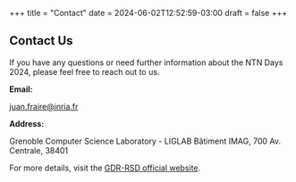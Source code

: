 +++
title = "Contact"
date = 2024-06-02T12:52:59-03:00
draft = false
+++

## Contact Us

If you have any questions or need further information about the NTN Days 2024, please feel free to reach out to us.

**Email:** 

juan.fraire@inria.fr

**Address:**

Grenoble Computer Science Laboratory - LIGLAB
Bâtiment IMAG, 700 Av. Centrale, 38401 

For more details, visit the [GDR-RSD official website](https://gdr-rsd.fr/).
